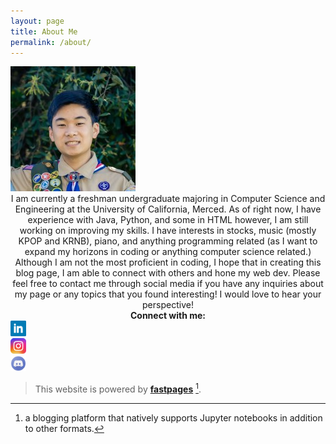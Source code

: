 ```yaml
---
layout: page
title: About Me
permalink: /about/
---
```


<img src="/images/1639620595159.jpg" class="center"/>

<div style="text-align: center">I am currently a freshman undergraduate majoring in Computer Science and Engineering at the University of California, Merced.
As of right now, I have experience with Java, Python, and some in HTML however, I am still working on improving my skills. I have interests
in stocks, music (mostly KPOP and KRNB), piano, and anything programming related (as I want to expand my horizons in coding or 
anything computer science related.) Although I am not the most proficient in coding, I hope that in creating this blog page,
I am able to connect with others and hone my web dev. Please feel free to contact me through social media if you have any inquiries about my page
or any topics that you found interesting! I would love to hear your perspective!</div> 


<div style="text-align: center"><b>Connect with me:</b></div>

<div class="row">
  <div class="column">
    <a href="https://www.linkedin.com/in/alberthoo/"><img src="/images/58e91afdeb97430e81906504.png" width="25" height="25"/></a>
  </div>
  <div class="column">
    <a href="https://https://www.instagram.com/albrthoo/"><img src="/images/instagram-new-flat.png" width="25" height="25"/></a>
  </div>
  <div class="column">
    <a href="https://www.discordapp.com/users/384835156503953410/"><img src="/images/discord-logo-logodownload-download-logotipos-1.png" width="25" height="25"/></a>
  </div>
</div>

> This website is powered by **[fastpages](https://github.com/fastai/fastpages)** [^1].

[^1]:a blogging platform that natively supports Jupyter notebooks in addition to other formats.
